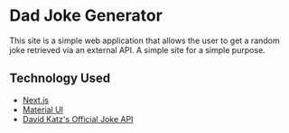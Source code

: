 # Dad Joke Generator

This site is a simple web application that allows the user to get a random joke retrieved via an external API.
A simple site for a simple purpose.

## Technology Used
* [Next.js](https://nextjs.org/)
* [Material UI](https://mui.com/)
* [David Katz's Official Joke API](https://github.com/15Dkatz/official_joke_api)